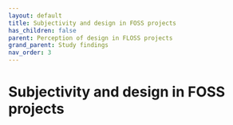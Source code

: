 ```yaml
---
layout: default
title: Subjectivity and design in FOSS projects
has_children: false
parent: Perception of design in FLOSS projects
grand_parent: Study findings
nav_order: 3
---
```


# Subjectivity and design in FOSS projects